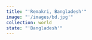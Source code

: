 ```yaml
---
title: "'Remakri, Bangladesh'"
image: "'/images/bd.jpg'"
collection: world
state: "'Bangladesh'"
---
```

